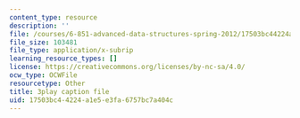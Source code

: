 ```yaml
---
content_type: resource
description: ''
file: /courses/6-851-advanced-data-structures-spring-2012/17503bc44224a1e5e3fa6757bc7a404c_Yarwp7TNTL4.srt
file_size: 103481
file_type: application/x-subrip
learning_resource_types: []
license: https://creativecommons.org/licenses/by-nc-sa/4.0/
ocw_type: OCWFile
resourcetype: Other
title: 3play caption file
uid: 17503bc4-4224-a1e5-e3fa-6757bc7a404c
---
```

